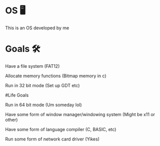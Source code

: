 # OS 🖥️

This is an OS developed by me

# Goals 🛠️

  Have a file system (FAT12)

  Allocate memory functions (Bitmap memory in c)

  Run in 32 bit mode (Set up GDT etc)

#Life Goals
  
  Run in 64 bit mode (Um someday lol)
  
  Have some form of window manager/windowing system (Might be x11 or other)
  
  Have some form of language compiler (C, BASIC, etc)
  
  Run some form of network card driver (Yikes)
